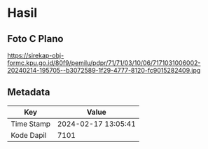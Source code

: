 # Hasil

## Foto C Plano

https://sirekap-obj-formc.kpu.go.id/80f9/pemilu/pdpr/71/71/03/10/06/7171031006002-20240214-195705--b3072589-1f29-4777-8120-fc9015282409.jpg


## Metadata

| Key        | Value               |
| ---------- | ------------------- |
| Time Stamp | 2024-02-17 13:05:41 |
| Kode Dapil | 7101                |




